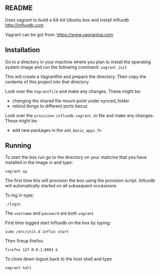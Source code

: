 README
------

Uses vagrant to build a 64-bit Ubuntu box and install influxdb
http://influxdb.com


Vagrant can be got from:
https://www.vagrantup.com

Installation
------------

Go to a directory in your machine where you plan to install the operating system image and run the following command:
`vagrant init`

This will create a Vagrantfile and prepare the directory. Then copy the contents of this project into that directory

Look over the `Vagrantfile` and make any changes. These might be:
* changing the shared file mount point under synced_folder
* rebind things to different ports becuz

Look over the `provision-influxdb.vagrant.sh` file and make any changes. These might be:
* add new packages in the `add_basic_apps_fn`

Running
-------

To start the box run go to the directory on your mahcine that you have installed in the image in and type:

`vagrant up`

The first time this will provision the box using the provision script. Influxdb will automatically started on all subsequent occassions

To log in type:

`./login`

The `username` and `password` are both `vagrant`

First time logged start Influxdb on the box by typing:

`sudo /etc/init.d influx start`

Then fireup firefox:

`firefox 127.0.0.1:8083 &`

To close down logout back to the host shell and type

`vagrant halt`